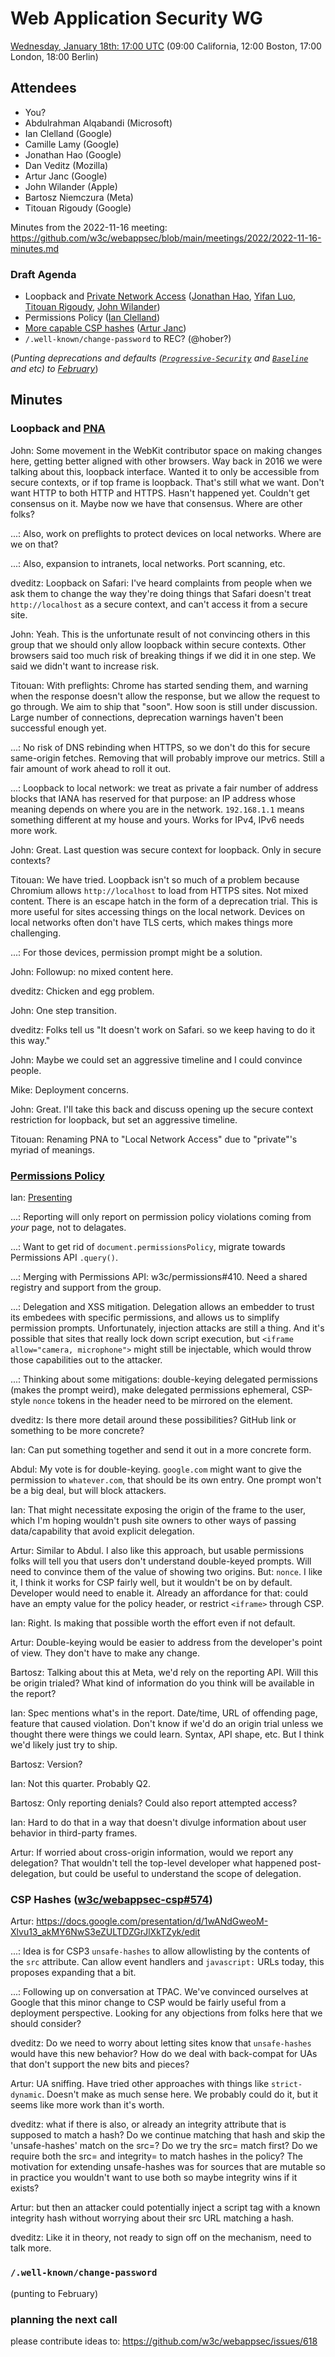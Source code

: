 # Web Application Security WG

[Wednesday, January 18th: 17:00 UTC](https://www.timeanddate.com/worldclock/fixedtime.html?iso=20230118T1700) (09:00 California, 12:00 Boston, 17:00 London, 18:00 Berlin)

## Attendees  

* You?
* Abdulrahman Alqabandi (Microsoft)
* Ian Clelland (Google)
* Camille Lamy (Google)
* Jonathan Hao (Google)
* Dan Veditz (Mozilla)
* Artur Janc (Google)
* John Wilander (Apple)
* Bartosz Niemczura (Meta)
* Titouan Rigoudy (Google)

Minutes from the 2022-11-16 meeting: https://github.com/w3c/webappsec/blob/main/meetings/2022/2022-11-16-minutes.md

### Draft Agenda

*   Loopback and [Private Network Access](https://wicg.github.io/private-network-access/) ([Jonathan Hao](https://github.com/jonathan79717), [Yifan Luo](https://github.com/iVanlIsh), [Titouan Rigoudy](https://github.com/letitz), [John Wilander](https://github.com/wilander))
*   Permissions Policy ([Ian Clelland](https://github.com/clelland))
*   [More capable CSP hashes](https://github.com/w3c/webappsec-csp/issues/574) ([Artur Janc](https://github.com/arturjanc))
*   `/.well-known/change-password` to REC? (@hober?)

(_Punting deprecations and defaults ([`Progressive-Security`](https://secweb.work/presentations/2022/Goethem-deprecation.pdf) and [`Baseline`](https://github.com/mikewest/baseline-header) and etc) to [February](https://github.com/w3c/webappsec/issues/618)_)

## Minutes 

### Loopback and [PNA](https://wicg.github.io/private-network-access/)

John: Some movement in the WebKit contributor space on making changes here, getting better aligned with other browsers. Way back in 2016 we were talking about this, loopback interface. Wanted it to only be accessible from secure contexts, or if top frame is loopback. That's still what we want. Don't want HTTP to both HTTP and HTTPS. Hasn't happened yet. Couldn't get consensus on it. Maybe now we have that consensus. Where are other folks?

...: Also, work on preflights to protect devices on local networks. Where are we on that?

...: Also, expansion to intranets, local networks. Port scanning, etc.

dveditz: Loopback on Safari: I've heard complaints from people when we ask them to change the way they're doing things that Safari doesn't treat `http://localhost` as a secure context, and can't access it from a secure site.

John: Yeah. This is the unfortunate result of not convincing others in this group that we should only allow loopback within secure contexts. Other browsers said too much risk of breaking things if we did it in one step. We said we didn't want to increase risk.

Titouan: With preflights: Chrome has started sending them, and warning when the response doesn't allow the response, but we allow the request to go through. We aim to ship that "soon". How soon is still under discussion. Large number of connections, deprecation warnings haven't been successful enough yet.

...: No risk of DNS rebinding when HTTPS, so we don't do this for secure same-origin fetches. Removing that will probably improve our metrics. Still a fair amount of work ahead to roll it out.

...: Loopback to local network: we treat as private a fair number of address blocks that IANA has reserved for that purpose: an IP address whose meaning depends on where you are in the network. `192.168.1.1` means something different at my house and yours. Works for IPv4, IPv6 needs more work.

John: Great. Last question was secure context for loopback. Only in secure contexts?

Titouan: We have tried. Loopback isn't so much of a problem because Chromium allows `http://localhost` to load from HTTPS sites. Not mixed content. There is an escape hatch in the form of a deprecation trial. This is more useful for sites accessing things on the local network. Devices on local networks often don't have TLS certs, which makes things more challenging.

...: For those devices, permission prompt might be a solution.

John: Followup: no mixed content here.

dveditz: Chicken and egg problem.

John: One step transition.

dveditz: Folks tell us "It doesn't work on Safari. so we keep having to do it this way."

John: Maybe we could set an aggressive timeline and I could convince people.

Mike: Deployment concerns.

John: Great. I'll take this back and discuss opening up the secure context restriction for loopback, but set an aggressive timeline.

Titouan: Renaming PNA to "Local Network Access" due to "private"'s myriad of meanings.

### [Permissions Policy](https://developer.mozilla.org/en-US/docs/Web/HTTP/Permissions_Policy)

Ian: [Presenting](https://docs.google.com/presentation/d/1yLu8sQg-oY1bgtiBbAiSONKYbmU57tByWKMXK5Ww4xY/edit?usp=sharing)

...: Reporting will only report on permission policy violations coming from _your_ page, not to delagates.

...: Want to get rid of `document.permissionsPolicy`, migrate towards Permissions API `.query()`.

...: Merging with Permissions API: w3c/permissions#410. Need a shared registry and support from the group.

...: Delegation and XSS mitigation. Delegation allows an embedder to trust its embedees with specific permissions, and allows us to simplify permission prompts. Unfortunately, injection attacks are still a thing. And it's possible that sites that really lock down script execution, but `<iframe allow="camera, microphone">` might still be injectable, which would throw those capabilities out to the attacker.

...: Thinking about some mitigations: double-keying delegated permissions (makes the prompt weird), make delegated permissions ephemeral, CSP-style `nonce` tokens in the header need to be mirrored on the element.

dveditz: Is there more detail around these possibilities? GitHub link or something to be more concrete?

Ian: Can put something together and send it out in a more concrete form.

Abdul: My vote is for double-keying. `google.com` might want to give the permission to `whatever.com`, that should be its own entry. One prompt won't be a big deal, but will block attackers.

Ian: That might necessitate exposing the origin of the frame to the user, which I'm hoping wouldn't push site owners to other ways of passing data/capability that avoid explicit delegation.

Artur: Similar to Abdul. I also like this approach, but usable permissions folks will tell you that users don't understand double-keyed prompts. Will need to convince them of the value of showing two origins. But: `nonce`. I like it, I think it works for CSP fairly well, but it wouldn't be on by default. Developer would need to enable it. Already an affordance for that: could have an empty value for the policy header, or restrict `<iframe>` through CSP.

Ian: Right. Is making that possible worth the effort even if not default.

Artur: Double-keying would be easier to address from the developer's point of view. They don't have to make any change.

Bartosz: Talking about this at Meta, we'd rely on the reporting API. Will this be origin trialed? What kind of information do you think will be available in the report?

Ian: Spec mentions what's in the report. Date/time, URL of offending page, feature that caused violation. Don't know if we'd do an origin trial unless we thought there were things we could learn. Syntax, API shape, etc. But I think we'd likely just try to ship.

Bartosz: Version?

Ian: Not this quarter. Probably Q2.

Bartosz: Only reporting denials? Could also report attempted access?

Ian: Hard to do that in a way that doesn't divulge information about user behavior in third-party frames.

Artur: If worried about cross-origin information, would we report any delegation? That wouldn't tell the top-level developer what happened post-delegation, but could be useful to understand the scope of delegation.

### CSP Hashes ([w3c/webappsec-csp#574](https://github.com/w3c/webappsec-csp/issues/574))

Artur: https://docs.google.com/presentation/d/1wANdGweoM-Xlvu13_akMY6NwS3eZULTDZGrJlXkTZyk/edit

...: Idea is for CSP3 `unsafe-hashes` to allow allowlisting by the contents of the `src` attribute. Can allow event handlers and `javascript:` URLs today, this proposes expanding that a bit.

...: Following up on conversation at TPAC. We've convinced ourselves at Google that this minor change to CSP would be fairly useful from a deployment perspective. Looking for any objections from folks here that we should consider?

dveditz: Do we need to worry about letting sites know that `unsafe-hashes` would have this new behavior? How do we deal with back-compat for UAs that don't support the new bits and pieces?

Artur: UA sniffing. Have tried other approaches with things like `strict-dynamic`. Doesn't make as much sense here. We probably could do it, but it seems like more work than it's worth.

dveditz: what if there is also, or already an integrity attribute that is supposed to match a hash? Do we continue matching that hash and skip the 'unsafe-hashes' match on the src=? Do we try the src= match first? Do we require both the src= and integrity= to match hashes in the policy?  The motivation for extending unsafe-hashes was for sources that are mutable so in practice you wouldn't want to use both so maybe integrity wins if it exists?

Artur: but then an attacker could potentially inject a script tag with a known integrity hash without worrying about their src URL matching a hash.

dveditz: Like it in theory, not ready to sign off on the mechanism, need to talk more.

### `/.well-known/change-password`

(punting to February)

### planning the next call

please contribute ideas to:
https://github.com/w3c/webappsec/issues/618
